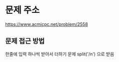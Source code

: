 # 문제 주소 
https://www.acmicpc.net/problem/2558

## 문제 접근 방법 
한줄에 입력 하나씩 받아서 더하기 문제 split('/n') 으로 받음 